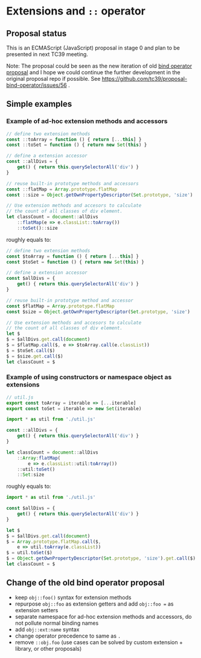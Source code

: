# Extensions and `::` operator

## Proposal status

This is an ECMAScript (JavaScript) proposal in stage 0 and plan to be presented in next TC39 meeting.

Note: The proposal could be seen as the new iteration of old [bind operator proposal](https://github.com/tc39/proposal-bind-operator) and I hope we could continue the further development in the original proposal repo if possible. See https://github.com/tc39/proposal-bind-operator/issues/56 .

## Simple examples

### Example of ad-hoc extension methods and accessors
```js
// define two extension methods
const ::toArray = function () { return [...this] }
const ::toSet = function () { return new Set(this) }

// define a extension accessor
const ::allDivs = {
	get() { return this.querySelectorAll('div') }
}

// reuse built-in prototype methods and accessors
const ::flatMap = Array.prototype.flatMap
const ::size = Object.getOwnPropertyDescriptor(Set.prototype, 'size')

// Use extension methods and accesors to calculate
// the count of all classes of div element.
let classCount = document::allDivs
	::flatMap(e => e.classList::toArray())
	::toSet()::size
```

roughly equals to:

```js
// define two extension methods
const $toArray = function () { return [...this] }
const $toSet = function () { return new Set(this) }

// define a extension accessor
const $allDivs = {
	get() { return this.querySelectorAll('div') }
}

// reuse built-in prototype method and accessor
const $flatMap = Array.prototype.flatMap
const $size = Object.getOwnPropertyDescriptor(Set.prototype, 'size')

// Use extension methods and accesors to calculate
// the count of all classes of div element.
let $
$ = $allDivs.get.call(document)
$ = $flatMap.call($, e => $toArray.call(e.classList))
$ = $toSet.call($)
$ = $size.get.call($)
let classCount = $
```

### Example of using constructors or namespace object as extensions

```js
// util.js
export const toArray = iterable => [...iterable]
export const toSet = iterable => new Set(iterable)
```

```js
import * as util from './util.js'

const ::allDivs = {
	get() { return this.querySelectorAll('div') }
}

let classCount = document::allDivs
	::Array:flatMap(
		e => e.classList::util:toArray())
	::util:toSet()
	::Set:size
```

roughly equals to:

```js
import * as util from './util.js'

const $allDivs = {
	get() { return this.querySelectorAll('div') }
}

let $
$ = $allDivs.get.call(document)
$ = Array.prototype.flatMap.call($,
	e => util.toArray(e.classList))
$ = util.toSet($)
$ = Object.getOwnPropertyDescriptor(Set.prototype, 'size').get.call($)
let classCount = $
```

## Change of the old bind operator proposal

- keep `obj::foo()` syntax for extension methods
- repurpose `obj::foo` as extension getters and add `obj::foo =` as extension setters
- separate namespace for ad-hoc extension methods and accessors, do not pollute normal binding names
- add `obj::ext:name` syntax
- change operator precedence to same as `.`
- remove `::obj.foo` (use cases can be solved by custom extension + library, or other proposals)
